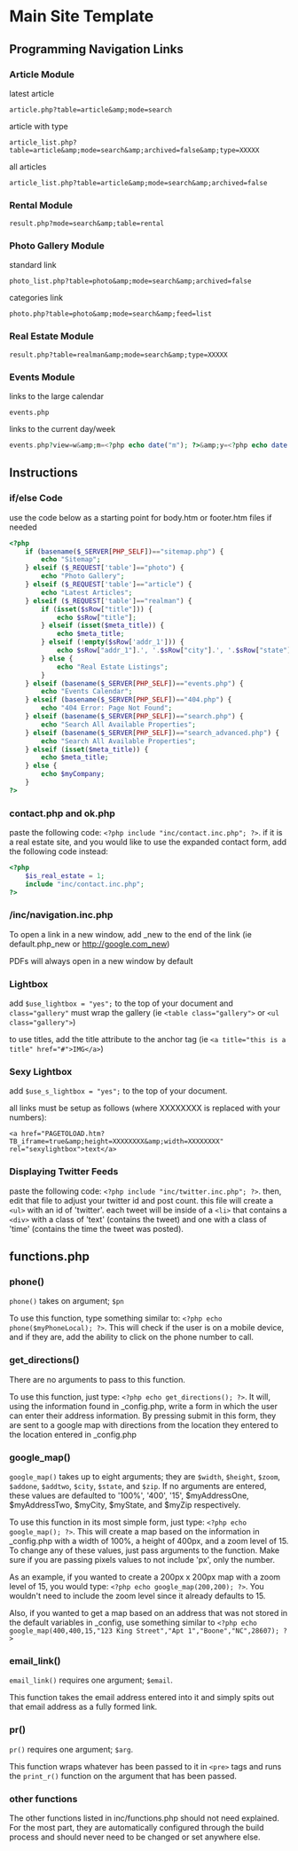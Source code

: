 # Main Site Template


## Programming Navigation Links
	
### Article Module

latest article

    article.php?table=article&amp;mode=search

article with type

    article_list.php?table=article&amp;mode=search&amp;archived=false&amp;type=XXXXX

all articles

    article_list.php?table=article&amp;mode=search&amp;archived=false


### Rental Module

    result.php?mode=search&amp;table=rental
	

### Photo Gallery Module

standard link

    photo_list.php?table=photo&amp;mode=search&amp;archived=false

categories link

    photo.php?table=photo&amp;mode=search&amp;feed=list
	

### Real Estate Module

    result.php?table=realman&amp;mode=search&amp;type=XXXXX
	

### Events Module

links to the large calendar

    events.php

links to the current day/week

```php
events.php?view=w&amp;m=<?php echo date("m"); ?>&amp;y=<?php echo date("Y"); ?>&amp;d=<?php echo date("d"); ?>
```



## Instructions  


### if/else Code

use the code below as a starting point for body.htm or footer.htm files if needed

```php
<?php 
    if (basename($_SERVER[PHP_SELF])=="sitemap.php") {
        echo "Sitemap";
    } elseif ($_REQUEST['table']=="photo") {
        echo "Photo Gallery";
    } elseif ($_REQUEST['table']=="article") {
        echo "Latest Articles";
    } elseif ($_REQUEST['table']=="realman") {
        if (isset($sRow["title"])) {
            echo $sRow["title"];
        } elseif (isset($meta_title)) {
            echo $meta_title;
        } elseif (!empty($sRow['addr_1'])) {
            echo $sRow["addr_1"].', '.$sRow["city"].', '.$sRow["state"].' '.$sRow["zipcode"];
        } else {
            echo "Real Estate Listings";
        }
    } elseif (basename($_SERVER[PHP_SELF])=="events.php") {
        echo "Events Calendar";
    } elseif (basename($_SERVER[PHP_SELF])=="404.php") {
        echo "404 Error: Page Not Found";
    } elseif (basename($_SERVER[PHP_SELF])=="search.php") {
        echo "Search All Available Properties";
    } elseif (basename($_SERVER[PHP_SELF])=="search_advanced.php") {
        echo "Search All Available Properties";
    } elseif (isset($meta_title)) {
        echo $meta_title;
    } else {
        echo $myCompany;
    }
?>
```


### contact.php and ok.php

paste the following code: `<?php include "inc/contact.inc.php"; ?>`. if it is a real estate site, and you would like to use the expanded contact form, add the following code instead:

```php
<?php
    $is_real_estate = 1;
    include "inc/contact.inc.php";
?>
```


### /inc/navigation.inc.php

To open a link in a new window, add _new to the end of the link (ie default.php_new or http://google.com_new)

PDFs will always open in a new window by default


### Lightbox

add `$use_lightbox = "yes";` to the top of your document and `class="gallery"` must wrap the gallery (ie `<table class="gallery">` or `<ul class="gallery">`)

to use titles, add the title attribute to the anchor tag (ie `<a title="this is a title" href="#">IMG</a>`)
	

### Sexy Lightbox

add `$use_s_lightbox = "yes";` to the top of your document.

all links must be setup as follows (where XXXXXXXX is replaced with your numbers):

    <a href="PAGETOLOAD.htm?TB_iframe=true&amp;height=XXXXXXXX&amp;width=XXXXXXXX" rel="sexylightbox">text</a> 


### Displaying Twitter Feeds

paste the following code: `<?php include "inc/twitter.inc.php"; ?>`. then, edit that file to adjust your twitter id and post count. this file will create a `<ul>` with an id of 'twitter'. each tweet will be inside of a `<li>` that contains a `<div>` with a class of 'text' (contains the tweet) and one with a class of 'time' (contains the time the tweet was posted). 



## functions.php 

### phone()

`phone()` takes on argument; `$pn`

To use this function, type something similar to: `<?php echo phone($myPhoneLocal); ?>`. This will check if the user is on a mobile device, and if they are, add the ability to click on the phone number to call. 


### get_directions()

There are no arguments to pass to this function.

To use this function, just type: `<?php echo get_directions(); ?>`. It will, using the information found in _config.php, write a form in which the user can enter their address information. By pressing submit in this form, they are sent to a google map with directions from the location they entered to the location entered in _config.php


### google_map()

`google_map()` takes up to eight arguments; they are `$width`, `$height`, `$zoom`, `$addone`, `$addtwo`, `$city`, `$state`, and `$zip`. If no arguments are entered, these values are defaulted to '100%', '400', '15', $myAddressOne, $myAddressTwo, $myCity, $myState, and $myZip respectively.

To use this function in its most simple form, just type: `<?php echo google_map(); ?>`. This will create a map based on the information in _config.php with a width of 100%, a height of 400px, and a zoom level of 15. To change any of these values, just pass arguments to the function. Make sure if you are passing pixels values to not include 'px', only the number.

As an example, if you wanted to create a 200px x 200px map with a zoom level of 15, you would type: `<?php echo google_map(200,200); ?>`. You wouldn't need to include the zoom level since it already defaults to 15.

Also, if you wanted to get a map based on an address that was not stored in the default variables in _config, use something similar to `<?php echo google_map(400,400,15,"123 King Street","Apt 1","Boone","NC",28607); ?>`


### email_link()

`email_link()` requires one argument; `$email`.

This function takes the email address entered into it and simply spits out that email address as a fully formed link.


### pr()

`pr()` requires one argument; `$arg`.

This function wraps whatever has been passed to it in `<pre>` tags and runs the `print_r()` function on the argument that has been passed.


### other functions

The other functions listed in inc/functions.php should not need explained. For the most part, they are automatically configured through the build process and should never need to be changed or set anywhere else.
